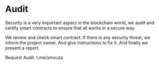 # Audit
Security is a very important aspect in the blockchain world, we audit and certify smart contracts to ensure that all works in a secure way.

We review and check smart contract. If there is any security threat, we inform the project owner. And give instructions to fix it. And finally we present a report.

Request Audit: t.me/smsuza

